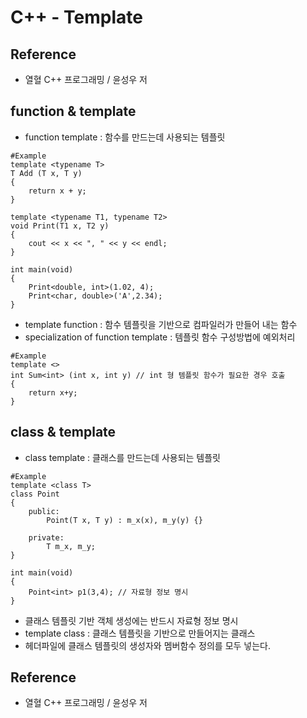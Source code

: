 # C++ - Template
## Reference
* 열혈 C++ 프로그래밍 / 윤성우 저

## function & template
- function template : 함수를 만드는데 사용되는 템플릿
```shell
#Example
template <typename T>
T Add (T x, T y)
{
	return x + y;
}	

template <typename T1, typename T2>
void Print(T1 x, T2 y)
{
	cout << x << ", " << y << endl;	
}

int main(void)
{
	Print<double, int>(1.02, 4);
	Print<char, double>('A',2.34);
}
```

- template function : 함수 템플릿을 기반으로 컴파일러가 만들어 내는 함수
- specialization of function template : 템플릿 함수 구성방법에 예외처리
```shell
#Example
template <>
int Sum<int> (int x, int y) // int 형 템플릿 함수가 필요한 경우 호출
{
	return x+y; 
}
```

## class & template
- class template : 클래스를 만드는데 사용되는 템플릿
```shell
#Example
template <class T>
class Point
{
	public:
		Point(T x, T y) : m_x(x), m_y(y) {} 

	private:
		T m_x, m_y;
}

int main(void)
{
	Point<int> p1(3,4); // 자료형 정보 명시 
}
```
- 클래스 템플릿 기반 객체 생성에는 반드시 자료형 정보 명시
- template class : 클래스 템플릿을 기반으로 만들어지는 클래스
- 헤더파일에 클래스 템플릿의 생성자와 멤버함수 정의를 모두 넣는다.

## Reference
* 열혈 C++ 프로그래밍 / 윤성우 저